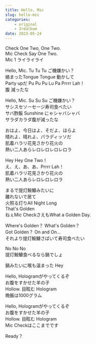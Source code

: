 ```yaml
---
title: Hello, Mic
slug: hello-mic
categories: 
    - original
    - 3rdalbum
date: 2023-05-24
---
```


Check One Two, One Two.  
Mic Check Say One Two.  
Mic 1 ライライライ  

Hello, Mic. Tu Tu Tu ご機嫌かい？  
絡まったTongue Tongue 動かして  
Party upだ Pu Pu Pu Lu Pa Prrrr Lah！  
腹 減ったな  

Hello, Mic. Su Su Su ご機嫌かい？  
サシスセソーセージ寿司食べたい  
サバ酢飯 Sunshine にゃシャバシャバ  
サラダカラダ腹が減ったな  

おはよ、今日はよ、そだよ、ほらよ  
晴れよ、晴れよ、パラディッソだ  
肌着ハラリ花見さかり花火の  
熱い二人あらレロレロレロレロラ  

Hey Hey One Two！  
え、え、あ、あ、Prrrr Lah！  
肌着ハラリ花見さかり花火の  
熱い二人あらレロレロレロラ  

まるで提灯鮟鱇みたいに  
離れないで居て  
火照る灯りAll Night Long  
That's Golden  
ねぇMic CheckさえもWhat a Golden Day.  

Where's Golden？ What's Golden？  
Got Golden？ On and On...  
それより提灯鮟鱇さばいて寿司食べたい  

No No No  
提灯鮟鱇食べるなら鍋でしょ  

鍋みたいに喉も温まった Hey  

Hello, Hologramがやってくるぞ  
お腹をすかせた羊の子  
Hollow. 目眩む Hologram  
晩飯は1000グラム  

Hello, Hologramがやってくるぞ  
お腹をすかせた羊の子  
Hollow. 目眩む Hologram  
Mic Checkはここまでです  

Ready？  